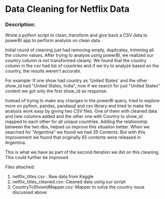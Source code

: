 # Data Cleaning for Netflix Data

### Description: 
Wrote a python script to clean, transform and give back a CSV data to powerBI app to perform analysis on clean data. 

Initial round of cleaning just had removing empty, duplicates, trimming all the column values. After trying to analyse using powerBI, we realized our country column is not transformed cleanly.
We found that the country column in the csv had list of countries and if we try to analyze based on the country, the results weren't accurate. 

For example: If one show had country as 'United States' and the other show_id had "United States, India", now if we search for just "United States" content we got only the first show_Id as response. 

Instead of trying to make any changes in the powerBI query, tried to explore more on python, pandas, pandasql and csv library and tried to make the analysis work easy by giving two CSV files. One of them with cleaned data and new columns added and the other one with Country to show_id mapped to each other for all unique countries. Adding the relationship between the two dbs, helped us improve this situation better.
When we searched for "Argentina" we found we had 35 Contents. But with this improvement we found that originally 65 contents were released in Argentina.

This is what we have as part of the second Iteration we did on this cleaning. This could further be improved. 

Files attached: 
1. netflix_titles.csv : Raw data from Kaggle
2. netflix_titles_cleaned.csv: Cleaned data using our script
3. CountryToShowidMapper.csv: Mapper to solve the country issue discussed above
